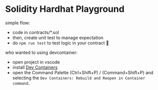 # Solidity Hardhat Playground

simple flow:

- code in contracts/\*.sol
- then, create unit test to manage expectation
- do `npm run test` to test logic in your contract 🤯

who wanted to using devcontainer:

- open project in vscode
- install [Dev Containers](https://marketplace.visualstudio.com/items?itemName=ms-vscode-remote.remote-containers)
- open the Command Palette (Ctrl+Shift+P) / (Command+Shift+P) and selecting the `Dev Containers: Rebuild and Reopen in Container command`.
